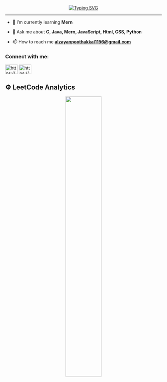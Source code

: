 <div align=center>
<a href="https://git.io/typing-svg"><img src="https://readme-typing-svg.herokuapp.com?font=Fira+Code&size=30&pause=1000&color=20F751&width=800&lines=Hi+there+I'm+Zayan+%F0%9F%91%8B%2C;FullStack+-+Mern+-+Developer;React+%7C+Node.js+%7C+Express.js+%7C+MongoDB" alt="Typing SVG" /></a>
 </div>
<hr>

- 🌱 I’m currently learning **Mern**

- 💬 Ask me about **C, Java, Mern, JavaScript, Html, CSS, Python**

- 📫 How to reach me **alzayanpoothakkal1156@gmail.com**

<h3 align="left">Connect with me:</h3>
<p align="left">
<a href="https://www.linkedin.com/in/al-zayan-p-973359330/" target="blank"><img align="center" src="https://raw.githubusercontent.com/rahuldkjain/github-profile-readme-generator/master/src/images/icons/Social/linked-in-alt.svg" alt="https://www.linkedin.com/in/al-zayan-p-973359330/" height="30" width="40" /></a>
<a href="https://www.instagram.com/zayaaan.al/" target="blank"><img align="center" src="https://raw.githubusercontent.com/rahuldkjain/github-profile-readme-generator/master/src/images/icons/Social/instagram.svg" alt="https://www.instagram.com/zayaan.al/" height="30" width="40" /></a>
</p>

## ⚙️ LeetCode Analytics
<p align="center">
    <a href="https://leetcode.com/u/zayan_al/"><img width="48%" src="https://leetcode.card.workers.dev/zayan_al?theme=dark&font=baloo&extension=null&border=2&border_radius=8"></a>
</p>










<!--<p><img align="left" src="https://github-readme-stats.vercel.app/api/top-langs?username=jiyadahammad&show_icons=true&locale=en&layout=compact" alt="jiyadahammad" /></p>

<p><img align="center" src="https://github-readme-streak-stats.herokuapp.com/?user=jiyadahammad&" alt="jiyadahammad" /></p>

<br><br><br>[![@jiaydahammad's Holopin board](https://holopin.me/jiaydahammad)](https://holopin.io/@jiaydahammad)<br><br><br>-->
